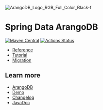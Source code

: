 ![ArangoDB_Logo_RGB_Full_Color_Black-f](https://user-images.githubusercontent.com/7775349/211683174-7113fe7f-3707-4d15-b180-bf2ddaa86617.jpg)


# Spring Data ArangoDB

[![Maven Central](https://maven-badges.herokuapp.com/maven-central/com.arangodb/arangodb-spring-data/badge.svg)](https://maven-badges.herokuapp.com/maven-central/com.arangodb/arangodb-spring-data)
[![Actions Status](https://github.com/arangodb/spring-data/workflows/Java%20CI/badge.svg)](https://github.com/arangodb/spring-data/actions)

- [Reference](https://www.arangodb.com/docs/stable/drivers/spring-data-reference.html)
- [Tutorial](https://university.arangodb.com/courses/spring-data-tutorial)
- [Migration](https://www.arangodb.com/docs/stable/drivers/spring-data-migration.html)

## Learn more

- [ArangoDB](https://www.arangodb.com/)
- [Demo](https://github.com/arangodb/spring-data-demo)
- [Changelog](ChangeLog.md)
- [JavaDoc](https://www.javadoc.io/doc/com.arangodb/arangodb-spring-data/latest)
